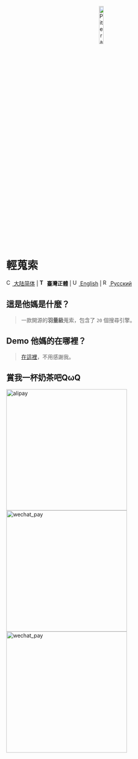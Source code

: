 <p align="center">
  <a href="https://github.com/piterator-org"><img src="https://static.piterator.com/logo.min.svg" alt="Piterator" width="16%"></a>
</p>

# 輕蒐索
[<img src="https://s.oier.in/cn.png" width="16" alt="CN" /> 大陆简体](README.md) | **<img src="https://s.oier.in/tw.png" width="16" alt="TW" /> 臺灣正體** | [<img src="https://s.oier.in/us.png" width="16" alt="US" /> English](README.en-us.md) | [<img src="https://s.oier.in/ru.png" width="16" alt="RU" /> Русский](README.ru.md)
## 這是他媽是什麼？
> 一款開源的**羽量級**蒐索，包含了 ``20`` 個搜尋引擎。
## Demo 他媽的在哪裡？
> [在這裡](https://litesearch.cn/)，不用感謝我。
## 賞我一杯奶茶吧QωQ
<img src="http://s.oier.in/alipay.png" height="320" alt="alipay" /><img src="http://s.oier.in/wechat_trans.png" height="320" alt="wechat_pay" /><img src="http://s.oier.in/wechat_pay.png" height="320" alt="wechat_pay" />
